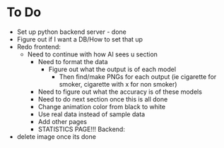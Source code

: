 # To Do

- Set up python backend server - done
- Figure out if I want a DB/How to set that up
- Redo frontend:
  - Need to continue with how AI sees u section
    - Need to format the data
      - Figure out what the output is of each model
        - Then find/make PNGs for each output (ie cigarette for smoker, cigarette with x for non smoker)
    - Need to figure out what the accuracy is of these models
    - Need to do next section once this is all done
    - Change animation color from black to white
    - Use real data instead of sample data
    - Add other pages
    - STATISTICS PAGE!!!
Backend:
- delete image once its done
